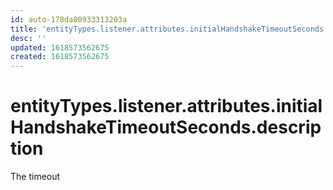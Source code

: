 ```yaml
---
id: auto-178da80933313203a
title: 'entityTypes.listener.attributes.initialHandshakeTimeoutSeconds.description'
desc: ''
updated: 1618573562675
created: 1618573562675
---
```

# entityTypes.listener.attributes.initialHandshakeTimeoutSeconds.description

The timeout